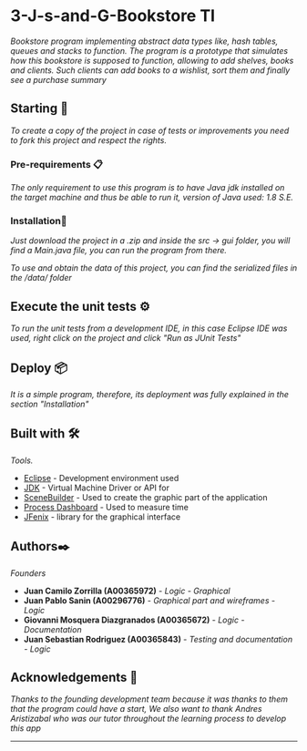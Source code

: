 # 3-J-s-and-G-Bookstore TI

_Bookstore program implementing abstract data types like, hash tables, queues and stacks to function. The program is a prototype that simulates how this bookstore is supposed to function, allowing to add shelves, books and clients. Such clients can add books to a wishlist, sort them and finally see a purchase summary_

## Starting 🚀

_To create a copy of the project in case of tests or improvements you need to fork this project and respect the rights._


### Pre-requirements 📋

_The only requirement to use this program is to have Java jdk installed on the target machine and thus be able to run it, version of Java used: 1.8 S.E._

### Installation🔧

_Just download the project in a .zip and inside the src -> gui folder, you will find a Main.java file, you can run the program from there._

_To use and obtain the data of this project, you can find the serialized files in the /data/ folder_

## Execute the unit tests ⚙️

_To run the unit tests from a development IDE, in this case Eclipse IDE was used, right click on the project and click "Run as JUnit Tests"_

## Deploy 📦

_It is a simple program, therefore, its deployment was fully explained in the section "Installation"_

## Built with 🛠️

_Tools._

* [Eclipse](http://www.dropwizard.io/1.0.2/docs/) - Development environment used
* [JDK](https://maven.apache.org/) - Virtual Machine Driver or API for
* [SceneBuilder](https://rometools.github.io/rome/) - Used to create the graphic part of the application
* [Process Dashboard](https://www.processdash.com/download) - Used to measure time
* [JFenix](http://www.jfoenix.com/) - library for the graphical interface

## Authors✒️

_Founders_

* **Juan Camilo Zorrilla (A00365972)** - *Logic - Graphical*
* **Juan Pablo Sanin (A00296776)** - *Graphical part and wireframes - Logic*
* **Giovanni Mosquera Diazgranados (A00365672)** - *Logic - Documentation*
* **Juan Sebastian Rodriguez (A00365843)** - *Testing and documentation - Logic*

## Acknowledgements 🎁

_Thanks to the founding development team because it was thanks to them that the program could have a start, We also want to thank Andres Aristizabal who was our tutor throughout the learning process to develop this app_

---

